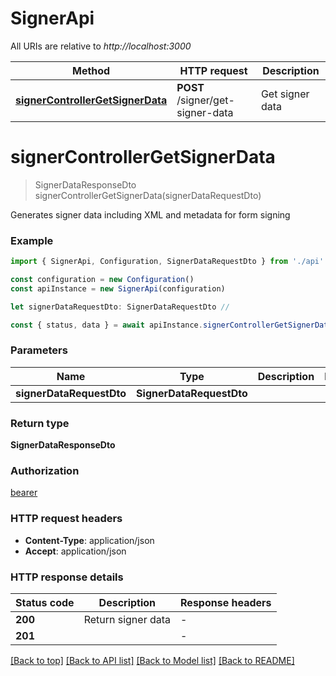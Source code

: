 # SignerApi

All URIs are relative to _http://localhost:3000_

| Method                                                              | HTTP request                     | Description     |
| ------------------------------------------------------------------- | -------------------------------- | --------------- |
| [**signerControllerGetSignerData**](#signercontrollergetsignerdata) | **POST** /signer/get-signer-data | Get signer data |

# **signerControllerGetSignerData**

> SignerDataResponseDto signerControllerGetSignerData(signerDataRequestDto)

Generates signer data including XML and metadata for form signing

### Example

```typescript
import { SignerApi, Configuration, SignerDataRequestDto } from './api'

const configuration = new Configuration()
const apiInstance = new SignerApi(configuration)

let signerDataRequestDto: SignerDataRequestDto //

const { status, data } = await apiInstance.signerControllerGetSignerData(signerDataRequestDto)
```

### Parameters

| Name                     | Type                     | Description | Notes |
| ------------------------ | ------------------------ | ----------- | ----- |
| **signerDataRequestDto** | **SignerDataRequestDto** |             |       |

### Return type

**SignerDataResponseDto**

### Authorization

[bearer](../README.md#bearer)

### HTTP request headers

- **Content-Type**: application/json
- **Accept**: application/json

### HTTP response details

| Status code | Description        | Response headers |
| ----------- | ------------------ | ---------------- |
| **200**     | Return signer data | -                |
| **201**     |                    | -                |

[[Back to top]](#) [[Back to API list]](../README.md#documentation-for-api-endpoints) [[Back to Model list]](../README.md#documentation-for-models) [[Back to README]](../README.md)
